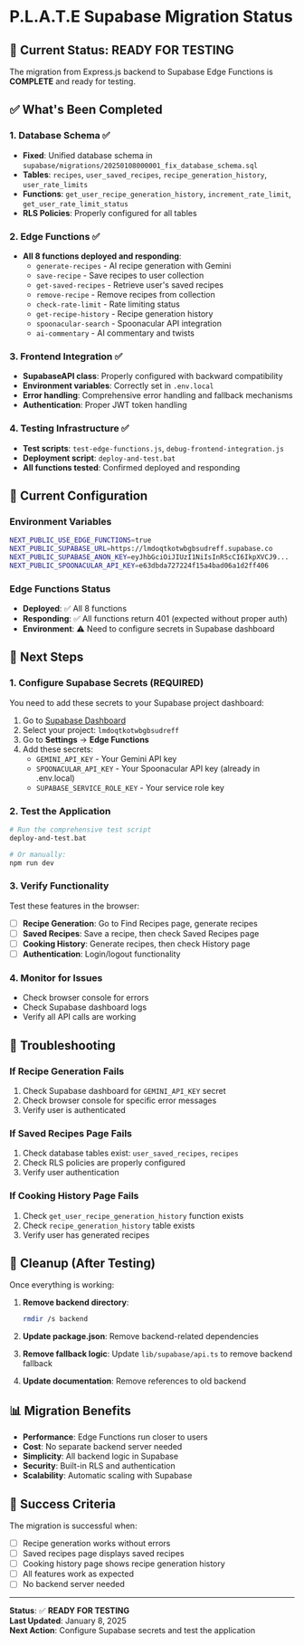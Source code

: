 # P.L.A.T.E Supabase Migration Status

## 🎯 Current Status: READY FOR TESTING

The migration from Express.js backend to Supabase Edge Functions is **COMPLETE** and ready for testing.

## ✅ What's Been Completed

### 1. Database Schema ✅
- **Fixed**: Unified database schema in `supabase/migrations/20250108000001_fix_database_schema.sql`
- **Tables**: `recipes`, `user_saved_recipes`, `recipe_generation_history`, `user_rate_limits`
- **Functions**: `get_user_recipe_generation_history`, `increment_rate_limit`, `get_user_rate_limit_status`
- **RLS Policies**: Properly configured for all tables

### 2. Edge Functions ✅
- **All 8 functions deployed and responding**:
  - `generate-recipes` - AI recipe generation with Gemini
  - `save-recipe` - Save recipes to user collection
  - `get-saved-recipes` - Retrieve user's saved recipes
  - `remove-recipe` - Remove recipes from collection
  - `check-rate-limit` - Rate limiting status
  - `get-recipe-history` - Recipe generation history
  - `spoonacular-search` - Spoonacular API integration
  - `ai-commentary` - AI commentary and twists

### 3. Frontend Integration ✅
- **SupabaseAPI class**: Properly configured with backward compatibility
- **Environment variables**: Correctly set in `.env.local`
- **Error handling**: Comprehensive error handling and fallback mechanisms
- **Authentication**: Proper JWT token handling

### 4. Testing Infrastructure ✅
- **Test scripts**: `test-edge-functions.js`, `debug-frontend-integration.js`
- **Deployment script**: `deploy-and-test.bat`
- **All functions tested**: Confirmed deployed and responding

## 🔧 Current Configuration

### Environment Variables
```bash
NEXT_PUBLIC_USE_EDGE_FUNCTIONS=true
NEXT_PUBLIC_SUPABASE_URL=https://lmdoqtkotwbgbsudreff.supabase.co
NEXT_PUBLIC_SUPABASE_ANON_KEY=eyJhbGciOiJIUzI1NiIsInR5cCI6IkpXVCJ9...
NEXT_PUBLIC_SPOONACULAR_API_KEY=e63dbda727224f15a4bad06a1d2ff406
```

### Edge Functions Status
- **Deployed**: ✅ All 8 functions
- **Responding**: ✅ All functions return 401 (expected without proper auth)
- **Environment**: ⚠️ Need to configure secrets in Supabase dashboard

## 🚀 Next Steps

### 1. Configure Supabase Secrets (REQUIRED)
You need to add these secrets to your Supabase project dashboard:

1. Go to [Supabase Dashboard](https://supabase.com/dashboard)
2. Select your project: `lmdoqtkotwbgbsudreff`
3. Go to **Settings** → **Edge Functions**
4. Add these secrets:
   - `GEMINI_API_KEY` - Your Gemini API key
   - `SPOONACULAR_API_KEY` - Your Spoonacular API key (already in .env.local)
   - `SUPABASE_SERVICE_ROLE_KEY` - Your service role key

### 2. Test the Application
```bash
# Run the comprehensive test script
deploy-and-test.bat

# Or manually:
npm run dev
```

### 3. Verify Functionality
Test these features in the browser:
- [ ] **Recipe Generation**: Go to Find Recipes page, generate recipes
- [ ] **Saved Recipes**: Save a recipe, then check Saved Recipes page
- [ ] **Cooking History**: Generate recipes, then check History page
- [ ] **Authentication**: Login/logout functionality

### 4. Monitor for Issues
- Check browser console for errors
- Check Supabase dashboard logs
- Verify all API calls are working

## 🐛 Troubleshooting

### If Recipe Generation Fails
1. Check Supabase dashboard for `GEMINI_API_KEY` secret
2. Check browser console for specific error messages
3. Verify user is authenticated

### If Saved Recipes Page Fails
1. Check database tables exist: `user_saved_recipes`, `recipes`
2. Check RLS policies are properly configured
3. Verify user authentication

### If Cooking History Page Fails
1. Check `get_user_recipe_generation_history` function exists
2. Check `recipe_generation_history` table exists
3. Verify user has generated recipes

## 🧹 Cleanup (After Testing)

Once everything is working:

1. **Remove backend directory**:
   ```bash
   rmdir /s backend
   ```

2. **Update package.json**: Remove backend-related dependencies

3. **Remove fallback logic**: Update `lib/supabase/api.ts` to remove backend fallback

4. **Update documentation**: Remove references to old backend

## 📊 Migration Benefits

- **Performance**: Edge Functions run closer to users
- **Cost**: No separate backend server needed
- **Simplicity**: All backend logic in Supabase
- **Security**: Built-in RLS and authentication
- **Scalability**: Automatic scaling with Supabase

## 🎉 Success Criteria

The migration is successful when:
- [ ] Recipe generation works without errors
- [ ] Saved recipes page displays saved recipes
- [ ] Cooking history page shows recipe generation history
- [ ] All features work as expected
- [ ] No backend server needed

---

**Status**: ✅ **READY FOR TESTING**  
**Last Updated**: January 8, 2025  
**Next Action**: Configure Supabase secrets and test the application
